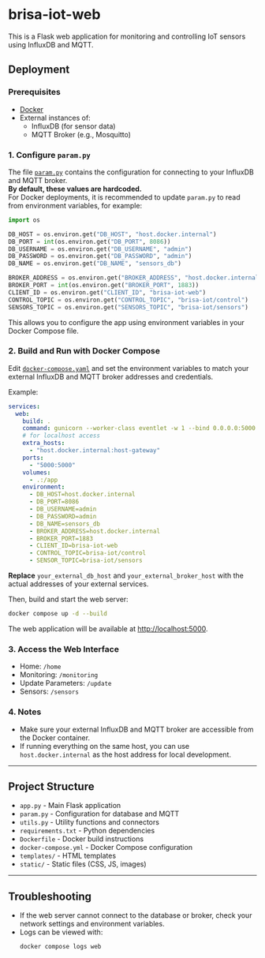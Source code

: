 # brisa-iot-web

This is a Flask web application for monitoring and controlling IoT sensors using InfluxDB and MQTT.

## Deployment

### Prerequisites

- [Docker](https://docs.docker.com/get-docker/)
- External instances of:
  - InfluxDB (for sensor data)
  - MQTT Broker (e.g., Mosquitto)

### 1. Configure `param.py`

The file [`param.py`](param.py) contains the configuration for connecting to your InfluxDB and MQTT broker.  
**By default, these values are hardcoded.**  
For Docker deployments, it is recommended to update `param.py` to read from environment variables, for example:

```python
import os

DB_HOST = os.environ.get("DB_HOST", "host.docker.internal")
DB_PORT = int(os.environ.get("DB_PORT", 8086))
DB_USERNAME = os.environ.get("DB_USERNAME", "admin")
DB_PASSWORD = os.environ.get("DB_PASSWORD", "admin")
DB_NAME = os.environ.get("DB_NAME", "sensors_db")

BROKER_ADDRESS = os.environ.get("BROKER_ADDRESS", "host.docker.internal")
BROKER_PORT = int(os.environ.get("BROKER_PORT", 1883))
CLIENT_ID = os.environ.get("CLIENT_ID", "brisa-iot-web")
CONTROL_TOPIC = os.environ.get("CONTROL_TOPIC", "brisa-iot/control")
SENSORS_TOPIC = os.environ.get("SENSORS_TOPIC", "brisa-iot/sensors")
```

This allows you to configure the app using environment variables in your Docker Compose file.

### 2. Build and Run with Docker Compose

Edit [`docker-compose.yaml`](docker-compose.yaml) and set the environment variables to match your external InfluxDB and MQTT broker addresses and credentials.

Example:

```yaml
services:
  web:
    build: .
    command: gunicorn --worker-class eventlet -w 1 --bind 0.0.0.0:5000 app:app
    # for localhost access
    extra_hosts:
      - "host.docker.internal:host-gateway"
    ports:
      - "5000:5000"
    volumes:
      - .:/app
    environment:
      - DB_HOST=host.docker.internal
      - DB_PORT=8086
      - DB_USERNAME=admin
      - DB_PASSWORD=admin
      - DB_NAME=sensors_db
      - BROKER_ADDRESS=host.docker.internal
      - BROKER_PORT=1883
      - CLIENT_ID=brisa-iot-web
      - CONTROL_TOPIC=brisa-iot/control
      - SENSOR_TOPIC=brisa-iot/sensors
```

**Replace** `your_external_db_host` and `your_external_broker_host` with the actual addresses of your external services.

Then, build and start the web server:

```sh
docker compose up -d --build
```

The web application will be available at [http://localhost:5000](http://localhost:5000).

### 3. Access the Web Interface

- Home: `/home`
- Monitoring: `/monitoring`
- Update Parameters: `/update`
- Sensors: `/sensors`

### 4. Notes

- Make sure your external InfluxDB and MQTT broker are accessible from the Docker container.
- If running everything on the same host, you can use `host.docker.internal` as the host address for local development.

---

## Project Structure

- `app.py` - Main Flask application
- `param.py` - Configuration for database and MQTT
- `utils.py` - Utility functions and connectors
- `requirements.txt` - Python dependencies
- `Dockerfile` - Docker build instructions
- `docker-compose.yml` - Docker Compose configuration
- `templates/` - HTML templates
- `static/` - Static files (CSS, JS, images)

---

## Troubleshooting

- If the web server cannot connect to the database or broker, check your network settings and environment variables.
- Logs can be viewed with:
  ```sh
  docker compose logs web
  ```
